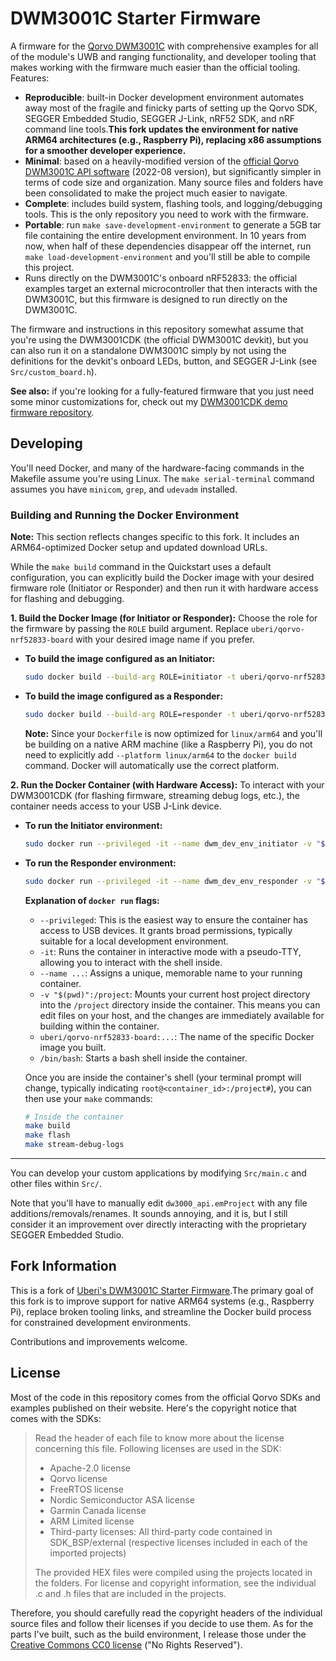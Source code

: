 DWM3001C Starter Firmware
=========================

A firmware for the [Qorvo DWM3001C](https://www.qorvo.com/products/p/DWM3001C) with comprehensive examples for all of the module's UWB and ranging functionality, and developer tooling that makes working with the firmware much easier than the official tooling. Features:

* **Reproducible**: built-in Docker development environment automates away most of the fragile and finicky parts of setting up the Qorvo SDK, SEGGER Embedded Studio, SEGGER J-Link, nRF52 SDK, and nRF command line tools.**This fork updates the environment for native ARM64 architectures (e.g., Raspberry Pi), replacing x86 assumptions for a smoother developer experience.**
* **Minimal**: based on a heavily-modified version of the [official Qorvo DWM3001C API software](https://www.qorvo.com/products/p/DWM3001C#documents) (2022-08 version), but significantly simpler in terms of code size and organization. Many source files and folders have been consolidated to make the project much easier to navigate.
* **Complete**: includes build system, flashing tools, and logging/debugging tools. This is the only repository you need to work with the firmware.
* **Portable**: run `make save-development-environment` to generate a 5GB tar file containing the entire development environment. In 10 years from now, when half of these dependencies disappear off the internet, run `make load-development-environment` and you'll still be able to compile this project.
* Runs directly on the DWM3001C's onboard nRF52833: the official examples target an external microcontroller that then interacts with the DWM3001C, but this firmware is designed to run directly on the DWM3001C.

The firmware and instructions in this repository somewhat assume that you're using the DWM3001CDK (the official DWM3001C devkit), but you can also run it on a standalone DWM3001C simply by not using the definitions for the devkit's onboard LEDs, button, and SEGGER J-Link (see `Src/custom_board.h`).

**See also:** if you're looking for a fully-featured firmware that you just need some minor customizations for, check out my [DWM3001CDK demo firmware repository](https://github.com/Uberi/DWM3001CDK-demo-firmware).

Developing
----------

You'll need Docker, and many of the hardware-facing commands in the Makefile assume you're using Linux. The `make serial-terminal` command assumes you have `minicom`, `grep`, and `udevadm` installed.

### Building and Running the Docker Environment
**Note:** This section reflects changes specific to this fork. It includes an ARM64-optimized Docker setup and updated download URLs.

While the `make build` command in the Quickstart uses a default configuration, you can explicitly build the Docker image with your desired firmware role (Initiator or Responder) and then run it with hardware access for flashing and debugging.

**1. Build the Docker Image (for Initiator or Responder):**
Choose the role for the firmware by passing the `ROLE` build argument. Replace `uberi/qorvo-nrf52833-board` with your desired image name if you prefer.

* **To build the image configured as an Initiator:**
    ```sh
    sudo docker build --build-arg ROLE=initiator -t uberi/qorvo-nrf52833-board:initiator .
    ```

* **To build the image configured as a Responder:**
    ```sh
    sudo docker build --build-arg ROLE=responder -t uberi/qorvo-nrf52833-board:responder .
    ```

    **Note:** Since your `Dockerfile` is now optimized for `linux/arm64` and you'll be building on a native ARM machine (like a Raspberry Pi), you do not need to explicitly add `--platform linux/arm64` to the `docker build` command. Docker will automatically use the correct platform.

**2. Run the Docker Container (with Hardware Access):**
To interact with your DWM3001CDK (for flashing firmware, streaming debug logs, etc.), the container needs access to your USB J-Link device.

* **To run the Initiator environment:**
    ```sh
    sudo docker run --privileged -it --name dwm_dev_env_initiator -v "$(pwd)":/project uberi/qorvo-nrf52833-board:initiator /bin/bash
    ```

* **To run the Responder environment:**
    ```sh
    sudo docker run --privileged -it --name dwm_dev_env_responder -v "$(pwd)":/project uberi/qorvo-nrf52833-board:responder /bin/bash
    ```

    **Explanation of `docker run` flags:**
    * `--privileged`: This is the easiest way to ensure the container has access to USB devices. It grants broad permissions, typically suitable for a local development environment.
    * `-it`: Runs the container in interactive mode with a pseudo-TTY, allowing you to interact with the shell inside.
    * `--name ...`: Assigns a unique, memorable name to your running container.
    * `-v "$(pwd)":/project`: Mounts your current host project directory into the `/project` directory inside the container. This means you can edit files on your host, and the changes are immediately available for building within the container.
    * `uberi/qorvo-nrf52833-board:...`: The name of the specific Docker image you built.
    * `/bin/bash`: Starts a bash shell inside the container.

    Once you are inside the container's shell (your terminal prompt will change, typically indicating `root@<container_id>:/project#`), you can then use your `make` commands:
    ```sh
    # Inside the container
    make build
    make flash
    make stream-debug-logs
    ```

---

You can develop your custom applications by modifying `Src/main.c` and other files within `Src/`.

Note that you'll have to manually edit `dw3000_api.emProject` with any file additions/removals/renames. It sounds annoying, and it is, but I still consider it an improvement over directly interacting with the proprietary SEGGER Embedded Studio.

Fork Information
----------------

This is a fork of [Uberi's DWM3001C Starter Firmware](https://github.com/Uberi/DWM3001C-starter-firmware).The primary goal of this fork is to improve support for native ARM64 systems (e.g., Raspberry Pi), replace broken tooling links, and streamline the Docker build process for constrained development environments.

Contributions and improvements welcome.


License
-------

Most of the code in this repository comes from the official Qorvo SDKs and examples published on their website. Here's the copyright notice that comes with the SDKs:

> Read the header of each file to know more about the license concerning this file.
> Following licenses are used in the SDK:
> 
> * Apache-2.0 license
> * Qorvo license
> * FreeRTOS license
> * Nordic Semiconductor ASA license
> * Garmin Canada license
> * ARM Limited license
> * Third-party licenses: All third-party code contained in SDK_BSP/external (respective licenses included in each of the imported projects)
> 
> The provided HEX files were compiled using the projects located in the folders. For license and copyright information,
> see the individual .c and .h files that are included in the projects.

Therefore, you should carefully read the copyright headers of the individual source files and follow their licenses if you decide to use them. As for the parts I've built, such as the build environment, I release those under the [Creative Commons CC0 license](https://creativecommons.org/public-domain/cc0/) ("No Rights Reserved").
